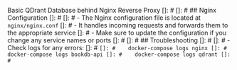 Basic QDrant Database behind Nginx Reverse Proxy
[]: # 
[]: # ## Nginx Configuration
[]: # 
[]: # - The Nginx configuration file is located at `nginx/nginx.conf`
[]: # - It handles incoming requests and forwards them to the appropriate service
[]: # - Make sure to update the configuration if you change any service names or ports
[]: # 
[]: # ## Troubleshooting
[]: # 
[]: # - Check logs for any errors:
[]: #    ```
[]: #    docker-compose logs nginx
[]: #    docker-compose logs bookdb-api
[]: #    docker-compose logs qdrant
[]: #    ```